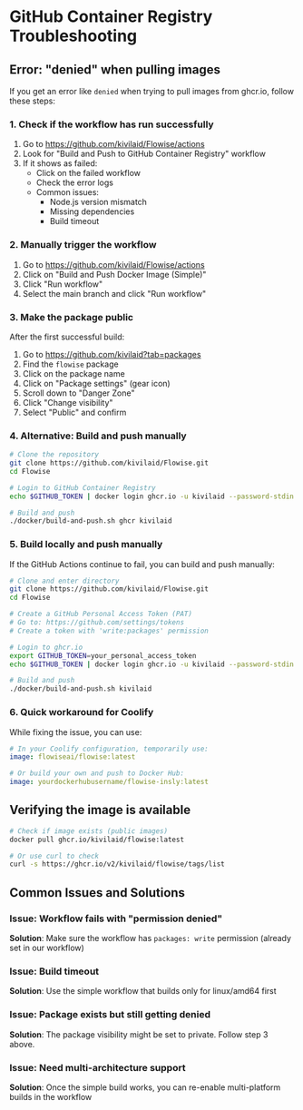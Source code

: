 # GitHub Container Registry Troubleshooting

## Error: "denied" when pulling images

If you get an error like `denied` when trying to pull images from ghcr.io, follow these steps:

### 1. Check if the workflow has run successfully

1. Go to https://github.com/kivilaid/Flowise/actions
2. Look for "Build and Push to GitHub Container Registry" workflow
3. If it shows as failed:
   - Click on the failed workflow
   - Check the error logs
   - Common issues:
     - Node.js version mismatch
     - Missing dependencies
     - Build timeout

### 2. Manually trigger the workflow

1. Go to https://github.com/kivilaid/Flowise/actions
2. Click on "Build and Push Docker Image (Simple)"
3. Click "Run workflow"
4. Select the main branch and click "Run workflow"

### 3. Make the package public

After the first successful build:

1. Go to https://github.com/kivilaid?tab=packages
2. Find the `flowise` package
3. Click on the package name
4. Click on "Package settings" (gear icon)
5. Scroll down to "Danger Zone"
6. Click "Change visibility"
7. Select "Public" and confirm

### 4. Alternative: Build and push manually

```bash
# Clone the repository
git clone https://github.com/kivilaid/Flowise.git
cd Flowise

# Login to GitHub Container Registry
echo $GITHUB_TOKEN | docker login ghcr.io -u kivilaid --password-stdin

# Build and push
./docker/build-and-push.sh ghcr kivilaid
```

### 5. Build locally and push manually

If the GitHub Actions continue to fail, you can build and push manually:

```bash
# Clone and enter directory
git clone https://github.com/kivilaid/Flowise.git
cd Flowise

# Create a GitHub Personal Access Token (PAT)
# Go to: https://github.com/settings/tokens
# Create a token with 'write:packages' permission

# Login to ghcr.io
export GITHUB_TOKEN=your_personal_access_token
echo $GITHUB_TOKEN | docker login ghcr.io -u kivilaid --password-stdin

# Build and push
./docker/build-and-push.sh kivilaid
```

### 6. Quick workaround for Coolify

While fixing the issue, you can use:

```yaml
# In your Coolify configuration, temporarily use:
image: flowiseai/flowise:latest

# Or build your own and push to Docker Hub:
image: yourdockerhubusername/flowise-insly:latest
```

## Verifying the image is available

```bash
# Check if image exists (public images)
docker pull ghcr.io/kivilaid/flowise:latest

# Or use curl to check
curl -s https://ghcr.io/v2/kivilaid/flowise/tags/list
```

## Common Issues and Solutions

### Issue: Workflow fails with "permission denied"
**Solution**: Make sure the workflow has `packages: write` permission (already set in our workflow)

### Issue: Build timeout
**Solution**: Use the simple workflow that builds only for linux/amd64 first

### Issue: Package exists but still getting denied
**Solution**: The package visibility might be set to private. Follow step 3 above.

### Issue: Need multi-architecture support
**Solution**: Once the simple build works, you can re-enable multi-platform builds in the workflow